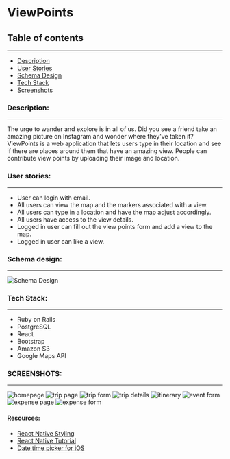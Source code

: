 # ViewPoints

## Table of contents

-----------------------------------------------

* [Description](#description)
* [User Stories](#userstories)
* [Schema Design](#schemadesign)
* [Tech Stack](#techstack)
* [Screenshots](#screenshots)

<a name="description" />

### Description: 

-----------------------------------------------

The urge to wander and explore is in all of us. Did you see a friend take an amazing picture on Instagram and wonder where they’ve taken it? ViewPoints is a web application that lets users type in their location and see if there are places around them that have an amazing view. People can contribute view points by uploading their image and location.

<a name="userstories" />

### User stories: 

-----------------------------------------------
- User can login with email. 
- All users can view the map and the markers associated with a view. 
- All users can type in a location and have the map adjust accordingly. 
- All users have access to the view details. 
- Logged in user can fill out the view points form and add a view to the map. 
- Logged in user can like a view. 


<a name="schemadesign" />

### Schema design: 

-----------------------------------------------

![Schema Design](/schema.png "Schema Design")

<a name="techstack" />

### Tech Stack: 

-----------------------------------------------

- Ruby on Rails
- PostgreSQL
- React 
- Bootstrap 
- Amazon S3
- Google Maps API 

<a name="screenshots" />

### SCREENSHOTS: 
-----------------------------------------------
![homepage](/tripnout1.png "homepage")
![trip page](/tripnout2.png "trip page")
![trip form](/tripnout3.png "trip form")
![trip details](/tripnout4.png "trip details")
![itinerary](/tripnout5.png "itinerary")
![event form](/tripnout6.png "itinerary")
![expense page](/tripnout7.png "expense page")
![expense form](/tripnout8.png "expense form")

#### Resources:

* [React Native Styling](https://medium.com/the-react-native-log/tips-for-styling-your-react-native-apps-3f61608655eb)
* [React Native Tutorial](https://facebook.github.io/react-native/docs/tutorial.html)
* [Date time picker for iOS](https://facebook.github.io/react-native/docs/datepickerios.html)
